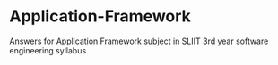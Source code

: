 # Application-Framework

Answers for Application Framework subject in SLIIT 3rd year software engineering syllabus
